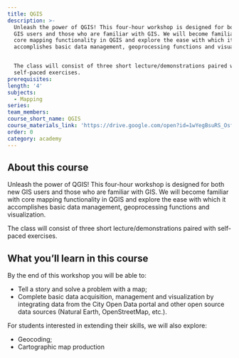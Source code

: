 ```yaml
---
title: QGIS
description: >-
  Unleash the power of QGIS! This four-hour workshop is designed for both new
  GIS users and those who are familiar with GIS. We will become familiar with
  core mapping functionality in QGIS and explore the ease with which it
  accomplishes basic data management, geoprocessing functions and visualization.


  The class will consist of three short lecture/demonstrations paired with
  self-paced exercises.
prerequisites:
length: '4'
subjects:
  - Mapping
series:
team_members:
course_short_name: QGIS
course_materials_link: 'https://drive.google.com/open?id=1wYegBsuRS_OsfR9g7Igo9w1bhZO5aiA_'
order: 0
category: academy
---
```


## About this course

Unleash the power of QGIS\! This four-hour workshop is designed for both new GIS users and those who are familiar with GIS. We will become familiar with core mapping functionality in QGIS and explore the ease with which it accomplishes basic data management, geoprocessing functions and visualization.

The class will consist of three short lecture/demonstrations paired with self-paced exercises.

## What you’ll learn in this course

By the end of this workshop you will be able to:

* Tell a story and solve a problem with a map;
* Complete basic data acquisition, management and visualization by integrating data from the City Open Data portal and other open source data sources (Natural Earth, OpenStreetMap, etc.).

For students interested in extending their skills, we will also explore:

* Geocoding;
* Cartographic map production

## &nbsp;
